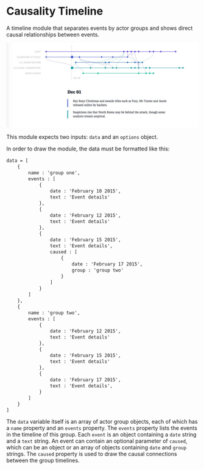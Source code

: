 # Causality Timeline

A timeline module that separates events by actor groups and shows direct causal relationships between events.

![image of timeline](img/screenshot-01.jpg)

This module expects two inputs: `data` and an `options` object.

In order to draw the module, the data must be formatted like this:

	data = [
		{
			name : 'group one',
			events : [
				{
					date : 'February 10 2015',
					text : 'Event details'
				},
				{
					date : 'February 12 2015',
					text : 'Event details'
				},
				{
					date : 'February 15 2015',
					text : 'Event details',
					caused : [
						{
							date : 'February 17 2015',
							group : 'group two'
						}
					]
				}
			]
		},
		{
			name : 'group two',
			events : [
				{
					date : 'February 12 2015',
					text : 'Event details'
				},
				{
					date : 'February 15 2015',
					text : 'Event details'
				},
				{
					date : 'February 17 2015',
					text : 'Event details',
				}
			]
		}
	]

The `data` variable itself is an array of actor group objects, each of which has a `name` property and an `events` property. The `events` property lists the events in the timeline of this group. Each `event` is an object containing a `date` string and a `text` string. An event can contain an optional parameter of `caused`, which can be an object or an array of objects containing `date` and `group` strings. The `caused` property is used to draw the causal connections between the group timelines.